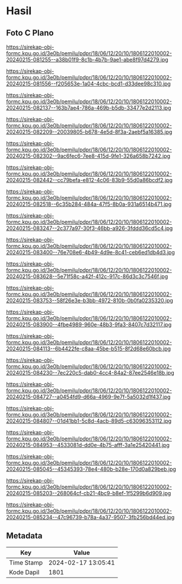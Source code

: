 # Hasil

## Foto C Plano

https://sirekap-obj-formc.kpu.go.id/3e0b/pemilu/pdpr/18/06/12/20/10/1806122010002-20240215-081255--a38b01f9-8c1b-4b7b-9ae1-abe8f97d4279.jpg

https://sirekap-obj-formc.kpu.go.id/3e0b/pemilu/pdpr/18/06/12/20/10/1806122010002-20240215-081556--f205653e-1a04-4cbc-bcd1-d33dee98c310.jpg

https://sirekap-obj-formc.kpu.go.id/3e0b/pemilu/pdpr/18/06/12/20/10/1806122010002-20240215-082137--163b7ae4-786a-469b-b5db-33477e2d2113.jpg

https://sirekap-obj-formc.kpu.go.id/3e0b/pemilu/pdpr/18/06/12/20/10/1806122010002-20240215-082209--20039805-b678-4e5d-8f3a-2aebf5a16385.jpg

https://sirekap-obj-formc.kpu.go.id/3e0b/pemilu/pdpr/18/06/12/20/10/1806122010002-20240215-082302--9ac6fec6-7ee8-415d-9fe1-326a658b7242.jpg

https://sirekap-obj-formc.kpu.go.id/3e0b/pemilu/pdpr/18/06/12/20/10/1806122010002-20240215-082442--cc79befa-e812-4c06-83b9-55d0a86bcdf2.jpg

https://sirekap-obj-formc.kpu.go.id/3e0b/pemilu/pdpr/18/06/12/20/10/1806122010002-20240215-082518--6c35b284-484a-47f5-8b0a-931a6514b471.jpg

https://sirekap-obj-formc.kpu.go.id/3e0b/pemilu/pdpr/18/06/12/20/10/1806122010002-20240215-083247--2c377a97-30f3-46bb-a926-3fddd36cd5c4.jpg

https://sirekap-obj-formc.kpu.go.id/3e0b/pemilu/pdpr/18/06/12/20/10/1806122010002-20240215-083400--76e708e6-4b49-4d9e-8c41-ceb6ed1db4d3.jpg

https://sirekap-obj-formc.kpu.go.id/3e0b/pemilu/pdpr/18/06/12/20/10/1806122010002-20240215-083628--5e71f58c-a42f-412c-917c-86d3c3c7546f.jpg

https://sirekap-obj-formc.kpu.go.id/3e0b/pemilu/pdpr/18/06/12/20/10/1806122010002-20240215-083753--58f26e3e-b3bb-4972-810b-0b0fa0235320.jpg

https://sirekap-obj-formc.kpu.go.id/3e0b/pemilu/pdpr/18/06/12/20/10/1806122010002-20240215-083900--4fbe4989-960e-48b3-9fa3-8407c7d32117.jpg

https://sirekap-obj-formc.kpu.go.id/3e0b/pemilu/pdpr/18/06/12/20/10/1806122010002-20240215-084113--6b4422fe-c8aa-45be-b515-8f2d68e60bcb.jpg

https://sirekap-obj-formc.kpu.go.id/3e0b/pemilu/pdpr/18/06/12/20/10/1806122010002-20240215-084230--7ec220c5-dab0-4cc4-84a2-87ee2546e18b.jpg

https://sirekap-obj-formc.kpu.go.id/3e0b/pemilu/pdpr/18/06/12/20/10/1806122010002-20240215-084727--a0454fd9-d66a-4969-9e7f-5a5032d1f437.jpg

https://sirekap-obj-formc.kpu.go.id/3e0b/pemilu/pdpr/18/06/12/20/10/1806122010002-20240215-084807--01d41bb1-5c8d-4acb-89d5-c63096353112.jpg

https://sirekap-obj-formc.kpu.go.id/3e0b/pemilu/pdpr/18/06/12/20/10/1806122010002-20240215-084953--4533081d-dd0e-4b75-afff-3a1e25420441.jpg

https://sirekap-obj-formc.kpu.go.id/3e0b/pemilu/pdpr/18/06/12/20/10/1806122010002-20240215-085045--45345393-78e4-480b-b28e-170d0a829beb.jpg

https://sirekap-obj-formc.kpu.go.id/3e0b/pemilu/pdpr/18/06/12/20/10/1806122010002-20240215-085203--268064cf-cb21-4bc9-b8ef-1f5299b6d909.jpg

https://sirekap-obj-formc.kpu.go.id/3e0b/pemilu/pdpr/18/06/12/20/10/1806122010002-20240215-085234--47c96739-b78a-4a37-9507-3fb256bd44ed.jpg


## Metadata

| Key        | Value               |
| ---------- | ------------------- |
| Time Stamp | 2024-02-17 13:05:41 |
| Kode Dapil | 1801                |



